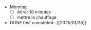 - Morning
  * [ ] Aérer 10 minutes
  * [ ] mettre le chauffage
- DONE test
  completed:: [[2025/01/28]]